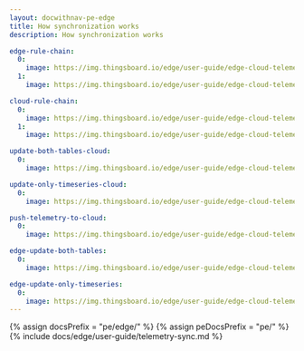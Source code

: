 ```yaml
---
layout: docwithnav-pe-edge
title: How synchronization works
description: How synchronization works

edge-rule-chain:
  0:
    image: https://img.thingsboard.io/edge/user-guide/edge-cloud-telemetry-sync/edge-rule-chain.webp
  1:
    image: https://img.thingsboard.io/edge/user-guide/edge-cloud-telemetry-sync/edge-rule-chain-1.webp

cloud-rule-chain:
  0:
    image: https://img.thingsboard.io/edge/user-guide/edge-cloud-telemetry-sync/cloud-rule-chain.webp
  1:
    image: https://img.thingsboard.io/edge/user-guide/edge-cloud-telemetry-sync/cloud-rule-chain-1.webp

update-both-tables-cloud:
  0:
    image: https://img.thingsboard.io/edge/user-guide/edge-cloud-telemetry-sync/update-both-tables.webp

update-only-timeseries-cloud:
  0:
    image: https://img.thingsboard.io/edge/user-guide/edge-cloud-telemetry-sync/update-only-timeseries.webp

push-telemetry-to-cloud:
  0:
    image: https://img.thingsboard.io/edge/user-guide/edge-cloud-telemetry-sync/push-telemetry-to-cloud.webp

edge-update-both-tables:
  0:
    image: https://img.thingsboard.io/edge/user-guide/edge-cloud-telemetry-sync/edge-update-both-tables.webp

edge-update-only-timeseries:
  0:
    image: https://img.thingsboard.io/edge/user-guide/edge-cloud-telemetry-sync/edge-update-only-timeseries.webp
---
```


{% assign docsPrefix = "pe/edge/" %}
{% assign peDocsPrefix = "pe/" %}
{% include docs/edge/user-guide/telemetry-sync.md %}